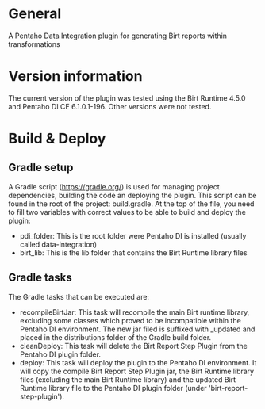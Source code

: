 # General
A Pentaho Data Integration plugin for generating Birt reports within transformations

# Version information
The current version of the plugin was tested using the Birt Runtime 4.5.0 and Pentaho DI CE 6.1.0.1-196. Other versions were not tested.

# Build & Deploy
## Gradle setup
A Gradle script (https://gradle.org/) is used for managing project dependencies, building the code an deploying the plugin. This script can be found in the root of the project: build.gradle. At the top of the file, you need to fill two variables with correct values to be able to build and deploy the plugin:
* pdi_folder: This is the root folder were Pentaho DI is installed (usually called data-integration)
* birt_lib: This is the lib folder that contains the Birt Runtime library files

## Gradle tasks
The Gradle tasks that can be executed are:
* recompileBirtJar: This task will recompile the main Birt runtime library, excluding some classes which proved to be incompatible within the Pentaho DI environment. The new jar filed is suffixed with \_updated and placed in the distributions folder of the Gradle build folder.
* cleanDeploy: This task will delete the Birt Report Step Plugin from the Pentaho DI plugin folder.
* deploy: This task will deploy the plugin to the Pentaho DI environment. It will copy the compile Birt Report Step Plugin jar, the Birt Runtime library files (excluding the main Birt Runtime library) and the updated Birt Runtime library file to the Pentaho DI plugin folder (under 'birt-report-step-plugin').
